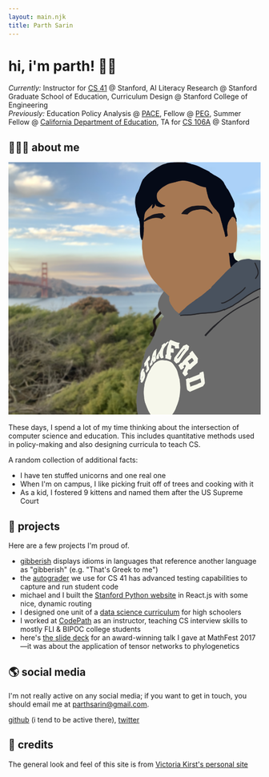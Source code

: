 ```yaml
---
layout: main.njk
title: Parth Sarin
---
```

# hi, i'm parth! 👋🏽

*Currently:* Instructor for [CS 41](https://stanfordpython.com/) @ Stanford, AI Literacy Research @ Stanford Graduate School of Education, Curriculum Design @ Stanford College of Engineering<br />
*Previously:* Education Policy Analysis @ [PACE](https://edpolicyinca.org/), Fellow @ [PEG](https://www.publicequitygroup.org/), Summer Fellow @ [California Department of Education](https://www.cde.ca.gov/ta/ac/), TA for [CS 106A](http://cs106a.stanford.edu/) @ Stanford<br />

## 🧑🏽‍🏫 about me

<img src="/img/me.png" class="logo" alt="me standing in front of the golden gate bridge">

These days, I spend a lot of my time thinking about the intersection of computer science and education. This includes quantitative methods used in policy-making and also designing curricula to teach CS.

A random collection of additional facts:

* I have ten stuffed unicorns and one real one
* When I'm on campus, I like picking fruit off of trees and cooking with it
* As a kid, I fostered 9 kittens and named them after the US Supreme Court

## 🚀 projects

Here are a few projects I'm proud of.

* [gibberish](/projects/gibberish) displays idioms in languages that reference another language as "gibberish" (e.g. "That's Greek to me")
* the [autograder](https://github.com/stanfordpython/autograder) we use for CS 41 has advanced testing capabilities to capture and run student code
* michael and I built the [Stanford Python website](https://stanfordpython.com/) in React.js with some nice, dynamic routing
* I designed one unit of a [data science curriculum](https://docs.google.com/presentation/d/1T-Sac5lAUekTRNtVg8OOC2nXx8SefRZHRK38JCv3V6I/edit) for high schoolers
* I worked at [CodePath](https://codepath.org/) as an instructor, teaching CS interview skills to mostly FLI & BIPOC college students
* here's [the slide deck](/files/mathfest-2017-tensor-talk.pdf) for an award-winning talk I gave at MathFest 2017—it was about the application of tensor networks to phylogenetics

## 🌎 social media

I'm not really active on any social media; if you want to get in touch, you should email me at parthsarin@gmail.com.

[github](https://github.com/parthsarin/) (i tend to be active there), [twitter](https://twitter.com/parthsarin)

## 📜 credits

The general look and feel of this site is from [Victoria Kirst's personal site](https://www.victoriakirst.com/)

